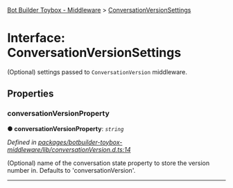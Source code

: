 [Bot Builder Toybox - Middleware](../README.md) > [ConversationVersionSettings](../interfaces/botbuilder_toybox_middleware.conversationversionsettings.md)



# Interface: ConversationVersionSettings


(Optional) settings passed to `ConversationVersion` middleware.


## Properties
<a id="conversationversionproperty"></a>

###  conversationVersionProperty

**●  conversationVersionProperty**:  *`string`* 

*Defined in [packages/botbuilder-toybox-middleware/lib/conversationVersion.d.ts:14](https://github.com/Stevenic/botbuilder-toybox/blob/951b3b9/packages/botbuilder-toybox-middleware/lib/conversationVersion.d.ts#L14)*



(Optional) name of the conversation state property to store the version number in. Defaults to 'conversationVersion'.




___


